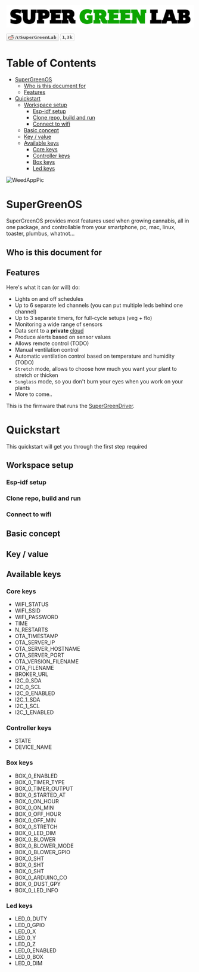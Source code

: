 ![SuperGreenLab](assets/sgl.png?raw=true "SuperGreenLab")

[![SuperGreenLab](assets/reddit-button.png?raw=true "SuperGreenLab")](https://www.reddit.com/r/SuperGreenLab)

# Table of Contents

   * [SuperGreenOS](#supergreenos)
      * [Who is this document for](#who-is-this-document-for)
      * [Features](#features)
   * [Quickstart](#quickstart)
      * [Workspace setup](#workspace-setup)
         * [Esp-idf setup](#esp-idf-setup)
         * [Clone repo, build and run](#clone-repo-build-and-run)
         * [Connect to wifi](#connect-to-wifi)
      * [Basic concept](#basic-concept)
      * [Key / value](#key--value)
      * [Available keys](#available-keys)
         * [Core keys](#core-keys)
         * [Controller keys](#controller-keys)
         * [Box keys](#box-keys)
         * [Led keys](#led-keys)

![WeedAppPic](assets/weedapppic.png?raw=true "WeedAppPic")

# SuperGreenOS

SuperGreenOS provides most features used when growing cannabis, all in one package, and controllable from your smartphone, pc, mac, linux, toaster, plumbus, whatnot...

## Who is this document for

## Features

Here's what it can (or will) do:

- Lights on and off schedules
- Up to 6 separate led channels (you can put multiple leds behind one channel)
- Up to 3 separate timers, for full-cycle setups (veg + flo)
- Monitoring a wide range of sensors
- Data sent to a **private** [cloud](https://github.com/supergreenlab/SuperGreenCloud)
- Produce alerts based on sensor values
- Allows remote control (TODO)
- Manual ventilation control
- Automatic ventilation control based on temperature and humidity (TODO)
- `Stretch` mode, allows to choose how much you want your plant to stretch or thicken
- `Sunglass` mode, so you don't burn your eyes when you work on your plants
- More to come..

This is the firmware that runs the [SuperGreenDriver](https://github.com/supergreenlab/SuperGreenDriver).

# Quickstart

This quickstart will get you through the first step required

## Workspace setup

### Esp-idf setup

### Clone repo, build and run

### Connect to wifi

## Basic concept

## Key / value

## Available keys

### Core keys

- WIFI_STATUS
- WIFI_SSID
- WIFI_PASSWORD
- TIME
- N_RESTARTS
- OTA_TIMESTAMP
- OTA_SERVER_IP
- OTA_SERVER_HOSTNAME
- OTA_SERVER_PORT
- OTA_VERSION_FILENAME
- OTA_FILENAME
- BROKER_URL
- I2C_0_SDA
- I2C_0_SCL
- I2C_0_ENABLED
- I2C_1_SDA
- I2C_1_SCL
- I2C_1_ENABLED

### Controller keys

- STATE
- DEVICE_NAME

### Box keys

- BOX_0_ENABLED
- BOX_0_TIMER_TYPE
- BOX_0_TIMER_OUTPUT
- BOX_0_STARTED_AT
- BOX_0_ON_HOUR
- BOX_0_ON_MIN
- BOX_0_OFF_HOUR
- BOX_0_OFF_MIN
- BOX_0_STRETCH
- BOX_0_LED_DIM
- BOX_0_BLOWER
- BOX_0_BLOWER_MODE
- BOX_0_BLOWER_GPIO
- BOX_0_SHT
- BOX_0_SHT
- BOX_0_SHT
- BOX_0_ARDUINO_CO
- BOX_0_DUST_GPY
- BOX_0_LED_INFO

### Led keys

- LED_0_DUTY
- LED_0_GPIO
- LED_0_X
- LED_0_Y
- LED_0_Z
- LED_0_ENABLED
- LED_0_BOX
- LED_0_DIM

